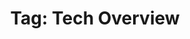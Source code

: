 ---
layout: tag
title: "Tag: Tech Overview"
description: Showing all posts with the tag 'Tech Overview' to make it easier for you to find all the GeekWolf posts that you're interested in
tag: technical-overview
permalink: /tag/technical-overview/
image: \android-chrome-192x192.png
---